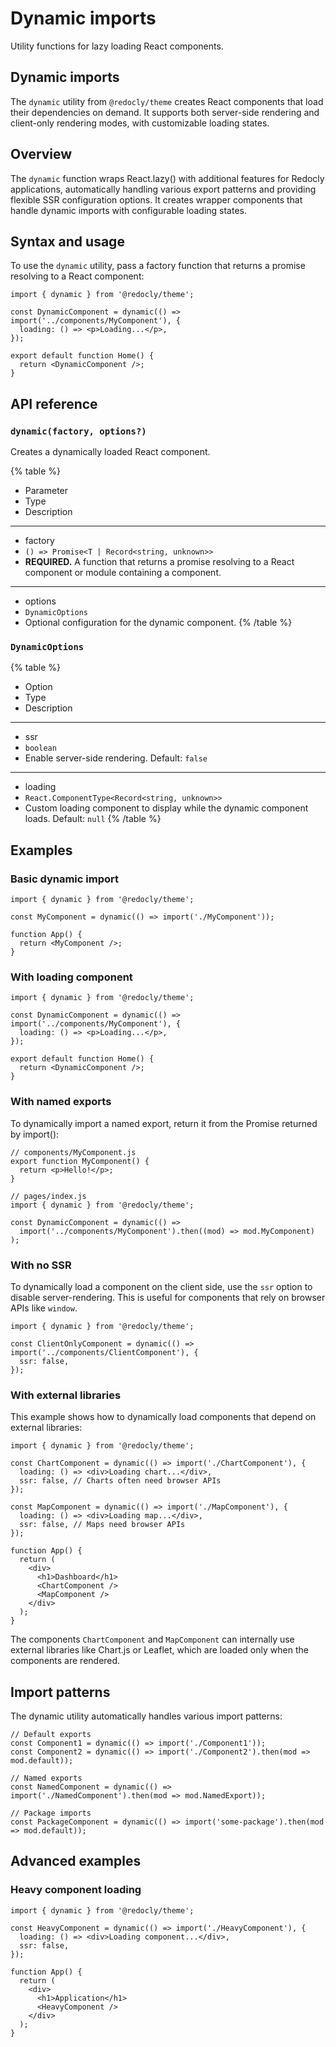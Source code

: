 # Dynamic imports

Utility functions for lazy loading React components.

## Dynamic imports

The `dynamic` utility from `@redocly/theme` creates React components that load their dependencies on demand.
It supports both server-side rendering and client-only rendering modes, with customizable loading states.

## Overview

The `dynamic` function wraps React.lazy() with additional features for Redocly applications, automatically handling various export patterns and providing flexible SSR configuration options.
It creates wrapper components that handle dynamic imports with configurable loading states.

## Syntax and usage

To use the `dynamic` utility, pass a factory function that returns a promise resolving to a React component:

```tsx
import { dynamic } from '@redocly/theme';

const DynamicComponent = dynamic(() => import('../components/MyComponent'), {
  loading: () => <p>Loading...</p>,
});

export default function Home() {
  return <DynamicComponent />;
}
```

## API reference

### `dynamic(factory, options?)`

Creates a dynamically loaded React component.

{% table %}
- Parameter
- Type
- Description
---
- factory
- `() => Promise<T | Record<string, unknown>>`
- **REQUIRED.** A function that returns a promise resolving to a React component or module containing a component.
---
- options
- `DynamicOptions`
- Optional configuration for the dynamic component.
{% /table %}

### `DynamicOptions`

{% table %}
- Option
- Type
- Description
---
- ssr
- `boolean`
- Enable server-side rendering. Default: `false`
---
- loading
- `React.ComponentType<Record<string, unknown>>`
- Custom loading component to display while the dynamic component loads. Default: `null`
{% /table %}

## Examples

### Basic dynamic import

```tsx
import { dynamic } from '@redocly/theme';

const MyComponent = dynamic(() => import('./MyComponent'));

function App() {
  return <MyComponent />;
}
```

### With loading component

```tsx
import { dynamic } from '@redocly/theme';

const DynamicComponent = dynamic(() => import('../components/MyComponent'), {
  loading: () => <p>Loading...</p>,
});

export default function Home() {
  return <DynamicComponent />;
}
```

### With named exports

To dynamically import a named export, return it from the Promise returned by import():

```tsx
// components/MyComponent.js
export function MyComponent() {
  return <p>Hello!</p>;
}

// pages/index.js
import { dynamic } from '@redocly/theme';

const DynamicComponent = dynamic(() =>
  import('../components/MyComponent').then((mod) => mod.MyComponent)
);
```

### With no SSR

To dynamically load a component on the client side, use the `ssr` option to disable server-rendering.
This is useful for components that rely on browser APIs like `window`.

```tsx
import { dynamic } from '@redocly/theme';

const ClientOnlyComponent = dynamic(() => import('../components/ClientComponent'), {
  ssr: false,
});
```

### With external libraries

This example shows how to dynamically load components that depend on external libraries:

```tsx
import { dynamic } from '@redocly/theme';

const ChartComponent = dynamic(() => import('./ChartComponent'), {
  loading: () => <div>Loading chart...</div>,
  ssr: false, // Charts often need browser APIs
});

const MapComponent = dynamic(() => import('./MapComponent'), {
  loading: () => <div>Loading map...</div>,
  ssr: false, // Maps need browser APIs
});

function App() {
  return (
    <div>
      <h1>Dashboard</h1>
      <ChartComponent />
      <MapComponent />
    </div>
  );
}
```

The components `ChartComponent` and `MapComponent` can internally use external libraries like Chart.js or Leaflet, which are loaded only when the components are rendered.

## Import patterns

The dynamic utility automatically handles various import patterns:

```tsx
// Default exports
const Component1 = dynamic(() => import('./Component1'));
const Component2 = dynamic(() => import('./Component2').then(mod => mod.default));

// Named exports
const NamedComponent = dynamic(() => import('./NamedComponent').then(mod => mod.NamedExport));

// Package imports
const PackageComponent = dynamic(() => import('some-package').then(mod => mod.default));
```

## Advanced examples

### Heavy component loading

```tsx
import { dynamic } from '@redocly/theme';

const HeavyComponent = dynamic(() => import('./HeavyComponent'), {
  loading: () => <div>Loading component...</div>,
  ssr: false,
});

function App() {
  return (
    <div>
      <h1>Application</h1>
      <HeavyComponent />
    </div>
  );
}
```
